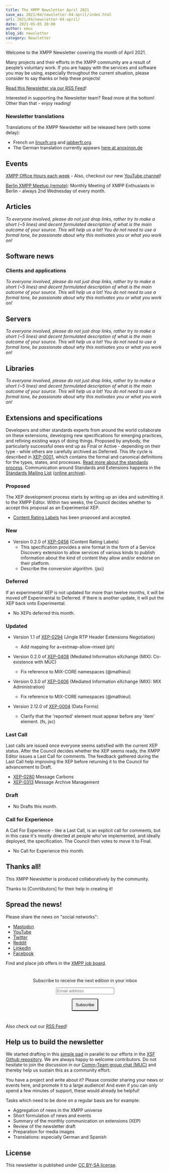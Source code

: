 ```yaml
---
title: The XMPP Newsletter April 2021
save_as: 2021/04/newsletter-04-april/index.html
url: 2021/04/newsletter-04-april/
date: 2021-05-05 20:00
author: emus
blog_id: newsletter
category: Newsletter
---
```


Welcome to the XMPP Newsletter covering the month of April 2021.

Many projects and their efforts in the XMPP community are a result of people’s voluntary work. If you are happy with the services and software you may be using, especially throughout the current situation, please consider to say thanks or help these projects!

[Read this Newsletter via our RSS Feed](https://xmpp.org/feeds/all.atom.xml)!

Interested in supporting the Newsletter team? Read more at the bottom! Other than that - enjoy reading! 

### Newsletter translations

Translations of the XMPP Newsletter will be released here (with some delay):

- French on [linuxfr.org](https://linuxfr.org/tags/xmpp/public) and [jabberfr.org](https://news.jabberfr.org/category/newsletter/).
- The German translation currently appears [here at anoxinon.de](https://anoxinon.de/blog/)

## Events

[XMPP Office Hours each week](https://wiki.xmpp.org/web/XMPP_Office_Hours) - Also, checkout our new [YouTube channel](https://www.youtube.com/channel/UCf3Kq2ElJDFQhYDdjn18RuA)!

[Berlin XMPP Meetup (remote)](https://mov.im/?node/pubsub.movim.eu/berlin-xmpp-meetup): Monthly Meeting of XMPP Enthusiasts in Berlin - always 2nd Wednesday of every month.

## Articles 

_To everyone involved, please do not just drop links, rather try to make a short (~5 lines) and decent formulated description of 
what is the main outcome of your source. This will help us a lot! You do not need to use a formal tone, be passionate about why 
this motivates you or what you work on!_

## Software news

### Clients and applications

_To everyone involved, please do not just drop links, rather try to make a short (~5 lines) and decent formulated description of 
what is the main outcome of your source. This will help us a lot! You do not need to use a formal tone, be passionate about why 
this motivates you or what you work on!_

## Servers

_To everyone involved, please do not just drop links, rather try to make a short (~5 lines) and decent formulated description of 
what is the main outcome of your source. This will help us a lot! You do not need to use a formal tone, be passionate about why 
this motivates you or what you work on!_

## Libraries

_To everyone involved, please do not just drop links, rather try to make a short (~5 lines) and decent formulated description of 
what is the main outcome of your source. This will help us a lot! You do not need to use a formal tone, be passionate about why 
this motivates you or what you work on!_

## Extensions and specifications

Developers and other standards experts from around the world collaborate on these extensions, developing new specifications for emerging practices, and refining existing ways of doing things. Proposed by anybody, the particularly successful ones end up as Final or Active - depending on their type - while others are carefully archived as Deferred. This life cycle is described in [XEP-0001](https://xmpp.org/extensions/xep-0001.html), which contains the formal and canonical definitions for the types, states, and processes. [Read more about the standards process](https://xmpp.org/about/standards-process.html). Communication around Standards and Extensions happens in the [Standards Mailing List](https://mail.jabber.org/mailman/listinfo/standards) ([online archive](https://mail.jabber.org/pipermail/standards/)).

### Proposed

The XEP development process starts by writing up an idea and submitting it to the XMPP Editor. Within two weeks, the Council decides whether to accept this proposal as an Experimental XEP.

-   [Content Rating Labels](https://xmpp.org/extensions/inbox/content-ratings.html) has been proposed and accepted.

### New

-   Version 0.2.0 of [XEP-0456](https://xmpp.org/extensions/xep-0456.html) (Content Rating Labels)
    -   This specification provides a wire format in the form of a Service Discovery extension to allow services of various kinds to publish information about the kind of content they allow and/or endorse on their platform.
    -   Describe the conversion algorithm. (jsc)

### Deferred

If an experimental XEP is not updated for more than twelve months, it will be moved off Experimental to Deferred. If there is another update, it will put the XEP back onto Experimental.

-   No XEPs deferred this month.

### Updated

-   Version 1.1 of [XEP-0294](https://xmpp.org/extensions/xep-0294.html) (Jingle RTP Header Extensions Negotiation)
    -   Add mapping for a=extmap-allow-mixed (ph)

-   Version 0.2.0 of [XEP-0408](https://xmpp.org/extensions/xep-0408.html) (Mediated Information eXchange (MIX): Co-existence with MUC)
    -   Fix reference to MIX-CORE namespaces (@mathieui)

-   Version 0.3.0 of [XEP-0406](https://xmpp.org/extensions/xep-0406.html) (Mediated Information eXchange (MIX): MIX Administration)
    -   Fix reference to MIX-CORE namespaces (@mathieui)

-   Version 2.12.0 of [XEP-0004](https://xmpp.org/extensions/xep-0004.html) (Data Forms)
    -    Clarify that the 'reported' element must appear before any 'item' element. (fs, jsc)

### Last Call

Last calls are issued once everyone seems satisfied with the current XEP status. After the Council decides whether the XEP seems ready, the XMPP Editor issues a Last Call for comments. The feedback gathered during the Last Call help improving the XEP before returning it to the Council for advancement to Draft.

-   [XEP-0280](https://xmpp.org/extensions/xep-0280.html) Message Carbons
-   [XEP-0313](https://xmpp.org/extensions/xep-0313.html) Message Archive Management

### Draft

-   No Drafts this month.

### Call for Experience

A Call For Experience - like a Last Call, is an explicit call for comments, but in this case it's mostly directed at people who've implemented, and ideally deployed, the specification. The Council then votes to move it to Final.

-   No Call for Experience this month.

## Thanks all!

This XMPP Newsletter is produced collaboratively by the community.

Thanks to [Conrtibutors] for their help in creating it!

## Spread the news!

Please share the news on "social networks":

* [Mastodon](https://fosstodon.org/@xmpp/)
* [YouTube](https://www.youtube.com/channel/UCf3Kq2ElJDFQhYDdjn18RuA)
* [Twitter](https://twitter.com/xmpp)
* [Reddit](https://www.reddit.com/r/xmpp/)
* [LinkedIn](https://www.linkedin.com/company/xmpp-standards-foundation/)
* [Facebook](https://www.facebook.com/jabber/)

Find and place job offers in the [XMPP job board](https://xmpp.work/).

<form style="padding: 10px; text-align:center; margin-bottom: 30px;"
      action="https://tinyletter.com/xmpp" method="post" target="popupwindow"
      onsubmit="window.open('https://tinyletter.com/xmpp', 'popupwindow',
      'scrollbars=yes,width=800,height=600');return true">
<p><label for="tlemail">Subscribe to receive the next edition in your inbox</label></p>
<p><input type="text" placeholder="Email address" name="email" id="tlemail" /></p>
<input type="hidden" value="1" name="embed"/>
<input type="submit" style="padding: 10px; border-radius: 5%" value="Subscribe" />
</form>

Also check out our [RSS Feed](https://xmpp.org/feeds/all.atom.xml)!

## Help us to build the newsletter

We started drafting in this [simple pad](https://yopad.eu/p/xmpp-newsletter-365days) in parallel to our efforts in the [XSF Github repository](https://github.com/xsf/xmpp.org/milestone/3). We are always happy to welcome contributors. Do not hesitate to join the discussion in our [Comm-Team group chat (MUC)](xmpp:commteam@muc.xmpp.org?join) and thereby help us sustain this as a community effort. 

You have a project and write about it? Please consider sharing your news or events here, and promote it to a large audience! 
And even if you can only spend a few minutes of support, these would already be helpful!

Tasks which need to be done on a regular basis are for example:

- Aggregation of news in the XMPP universe
- Short formulation of news and events
- Summary of the monthly communication on extensions (XEP)
- Review of the newsletter draft
- Preparation for media images
- Translations: especially German and Spanish

## License

This newsletter is published under [CC BY-SA license](https://creativecommons.org/licenses/by-sa/4.0/).

